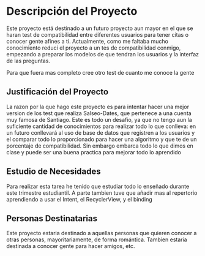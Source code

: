 # Descripción del Proyecto

Este proyecto está destinado a un futuro proyecto aun mayor en el que se haran test de compatibilidad entre diferentes usuarios para tener citas o conocer gente afines a ti. Actualmente, como me faltaba mucho conocimiento reduci el proyecto a un tes de compatibilidad conmigo, empezando a preparar los modelos de que tendran los usuarios y la interfaz de las preguntas.

Para que fuera mas completo cree otro test de cuanto me conoce la gente

## Justificación del Proyecto

La razon por la que hago este proyecto es para intentar hacer una mejor version de los test que realiza Salseo-Dates, que pertenece a una cuenta muy famosa de Santiago. Este es todo un desafio, ya que no tengo aun la suficiente cantidad de conocimientos para realizar todo lo que conlleva: en un futuro conllevará al uso de base de datos que registren a los usuarios y el comparar todo lo proporcionado para hacer una algoritmo y que te de un porcentaje de compatibilidad. Sin embargo embarca todo lo que dimos en clase y puede ser una buena practica para mejorar todo lo aprendido

## Estudio de Necesidades

Para realizar esta tarea he tenido que estudiar todo lo enseñado durante este trimestre estudiantil. A parte tambien tuve que añadir mas al repertorio aprendiendo a usar el Intent, el RecyclerView, y el binding

## Personas Destinatarias

Este proyecto estaria destinado a aquellas personas que quieren conocer a otras personas, mayoritariamente, de forma romántica. Tambien estaria destinada a conocer gente para hacer amigos, etc.